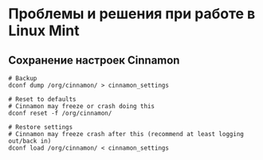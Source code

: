 # Проблемы и решения при работе в Linux Mint

## Сохранение настроек Cinnamon

```shell
# Backup
dconf dump /org/cinnamon/ > cinnamon_settings

# Reset to defaults
# Cinnamon may freeze or crash doing this
dconf reset -f /org/cinnamon/

# Restore settings
# Cinnamon may freeze crash after this (recommend at least logging out/back in)
dconf load /org/cinnamon/ < cinnamon_settings
```
